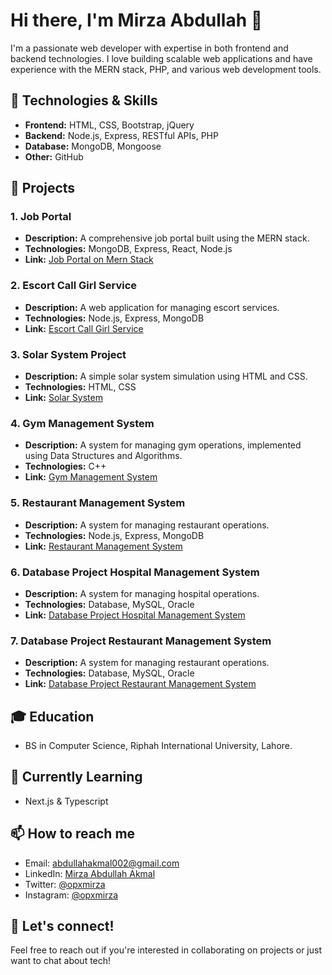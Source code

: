 # Hi there, I'm Mirza Abdullah 👋

I'm a passionate web developer with expertise in both frontend and backend technologies. I love building scalable web applications and have experience with the MERN stack, PHP, and various web development tools.

## 🚀 Technologies & Skills

- **Frontend:** HTML, CSS, Bootstrap, jQuery
- **Backend:** Node.js, Express, RESTful APIs, PHP
- **Database:** MongoDB, Mongoose
- **Other:** GitHub

## 💼 Projects

### 1. Job Portal
- **Description:** A comprehensive job portal built using the MERN stack.
- **Technologies:** MongoDB, Express, React, Node.js
- **Link:** [Job Portal on Mern Stack](https://github.com/OPxMirza/Job-Portel-on-Mern-Stack-.git)

### 2. Escort Call Girl Service
- **Description:** A web application for managing escort services.
- **Technologies:** Node.js, Express, MongoDB
- **Link:** [Escort Call Girl Service ](https://github.com/OPxMirza/Escort-Call-Girl-Service-.git)

### 3. Solar System Project
- **Description:** A simple solar system simulation using HTML and CSS.
- **Technologies:** HTML, CSS
- **Link:** [Solar System ](https://github.com/OPxMirza/sun-earth-moon-animation.git)

### 4. Gym Management System
- **Description:** A system for managing gym operations, implemented using Data Structures and Algorithms.
- **Technologies:** C++
- **Link:** [Gym Management System ](https://github.com/OPxMirza/DSA-project-Gym-Managment-System-.git)

### 5. Restaurant Management System
- **Description:** A system for managing restaurant operations.
- **Technologies:** Node.js, Express, MongoDB
- **Link:** [Restaurant Management System ](https://github.com/OPxMirza/Restaurant-Management-System-using-node-js-and-mongodb.git)

### 6. Database Project Hospital Management System
- **Description:** A system for managing hospital operations.
- **Technologies:** Database, MySQL, Oracle
- **Link:** [Database Project Hospital Management System ](https://github.com/OPxMirza/database-project-hospital-management-system.git)

### 7. Database Project Restaurant Management System
- **Description:** A system for managing restaurant operations.
- **Technologies:** Database, MySQL, Oracle
- **Link:** [Database Project Restaurant Management System ](https://github.com/OPxMirza/Database-project-restaurant-management-system-.git)

## 🎓 Education
- BS in Computer Science, Riphah International University, Lahore.

## 🌱 Currently Learning
- Next.js & Typescript

## 📫 How to reach me
- Email: abdullahakmal002@gmail.com
- LinkedIn: [Mirza Abdullah Akmal](https://www.linkedin.com/in/mirza-abdullah-akmal-745279254/)
- Twitter: [@opxmirza](https://x.com/opxmirza?t=X_RCaHYlXn15xrX0XYdzUA&s=09)
- Instagram: [@opxmirza](https://www.instagram.com/opxmirza/profilecard/?igsh=am1vdHlsMzRseW56)

## 💬 Let's connect!
Feel free to reach out if you're interested in collaborating on projects or just want to chat about tech!

